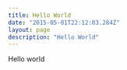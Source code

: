 ```yaml
---
title: Hello World
date: "2015-05-01T22:12:03.284Z"
layout: page
description: "Hello World"
---
```


Hello world